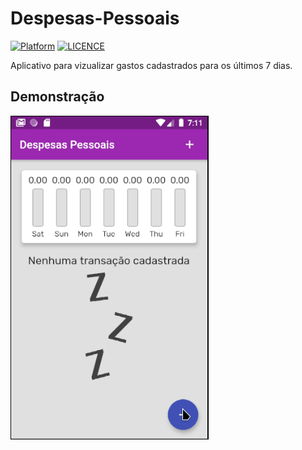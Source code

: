 # Despesas-Pessoais

[![Platform](https://img.shields.io/badge/Platform-Android-green.svg)](https://github.com/hansmboron/Despesas-Pessoais)
[![LICENCE](https://img.shields.io/badge/License-MIT-green.svg)](https://github.com/hansmboron/Despesas-Pessoais/blob/master/LICENSE)

Aplicativo para vizualizar gastos cadastrados para os últimos 7 dias.

## Demonstração
<img src='demo.gif' alt='gif animado mostrando funcionalidades do app' />
